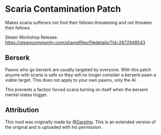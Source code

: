 # Scaria Contamination Patch

Makes scaria sufferers not find their fellows threatening and not threaten their fellows.

Steam Workshop Release: https://steamcommunity.com/sharedfiles/filedetails/?id=2872948543

## Berserk
Pawns who go berserk are usually targeted by everyone.
With this patch anyone with scaria is safe so they will no longer consider a berserk pawn a viable target.
This does not apply to your own pawns, only the AI.

This prevents a faction forced scaria turning on itself when the berserk mental states trigger.

## Attribution
This mod was originally made by [@Garethp](https://github.com/Garethp). This is an extended version of the original and is uploaded with his permission.
